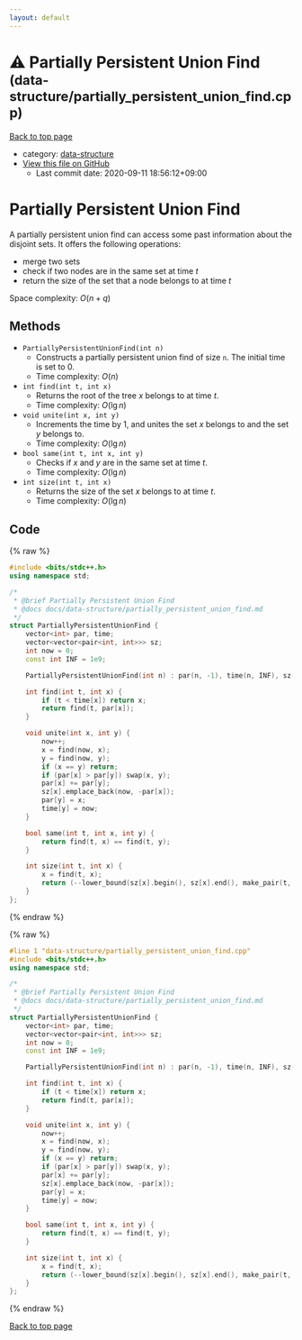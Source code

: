 ```yaml
---
layout: default
---
```


<!-- mathjax config similar to math.stackexchange -->
<script type="text/javascript" async
  src="https://cdnjs.cloudflare.com/ajax/libs/mathjax/2.7.5/MathJax.js?config=TeX-MML-AM_CHTML">
</script>
<script type="text/x-mathjax-config">
  MathJax.Hub.Config({
    TeX: { equationNumbers: { autoNumber: "AMS" }},
    tex2jax: {
      inlineMath: [ ['$','$'] ],
      processEscapes: true
    },
    "HTML-CSS": { matchFontHeight: false },
    displayAlign: "left",
    displayIndent: "2em"
  });
</script>

<script type="text/javascript" src="https://cdnjs.cloudflare.com/ajax/libs/jquery/3.4.1/jquery.min.js"></script>
<script src="https://cdn.jsdelivr.net/npm/jquery-balloon-js@1.1.2/jquery.balloon.min.js" integrity="sha256-ZEYs9VrgAeNuPvs15E39OsyOJaIkXEEt10fzxJ20+2I=" crossorigin="anonymous"></script>
<script type="text/javascript" src="../../assets/js/copy-button.js"></script>
<link rel="stylesheet" href="../../assets/css/copy-button.css" />


# :warning: Partially Persistent Union Find <small>(data-structure/partially_persistent_union_find.cpp)</small>

<a href="../../index.html">Back to top page</a>

* category: <a href="../../index.html#36397fe12f935090ad150c6ce0c258d4">data-structure</a>
* <a href="{{ site.github.repository_url }}/blob/master/data-structure/partially_persistent_union_find.cpp">View this file on GitHub</a>
    - Last commit date: 2020-09-11 18:56:12+09:00




# Partially Persistent Union Find

A partially persistent union find can access some past information about the disjoint sets. It offers the following operations:
* merge two sets
* check if two nodes are in the same set at time $t$
* return the size of the set that a node belongs to at time $t$

Space complexity: $O(n + q)$

## Methods

- `PartiallyPersistentUnionFind(int n)`
    - Constructs a partially persistent union find of size `n`. The initial time is set to 0.
    - Time complexity: $O(n)$
- `int find(int t, int x)`
    - Returns the root of the tree $x$ belongs to at time $t$.
    - Time complexity: $O(\lg n)$
- `void unite(int x, int y)`
    - Increments the time by 1, and unites the set $x$ belongs to and the set $y$ belongs to.
    - Time complexity: $O(\lg n)$
- `bool same(int t, int x, int y)`
    - Checks if $x$ and $y$ are in the same set at time $t$.
    - Time complexity: $O(\lg n)$
- `int size(int t, int x)`
    - Returns the size of the set $x$ belongs to at time $t$.
    - Time complexity: $O(\lg n)$

## Code

<a id="unbundled"></a>
{% raw %}
```cpp
#include <bits/stdc++.h>
using namespace std;

/*
 * @brief Partially Persistent Union Find
 * @docs docs/data-structure/partially_persistent_union_find.md
 */
struct PartiallyPersistentUnionFind {
    vector<int> par, time;
    vector<vector<pair<int, int>>> sz;
    int now = 0;
    const int INF = 1e9;

    PartiallyPersistentUnionFind(int n) : par(n, -1), time(n, INF), sz(n, {{0, 1}}) {}

    int find(int t, int x) {
        if (t < time[x]) return x;
        return find(t, par[x]);
    }

    void unite(int x, int y) {
        now++;
        x = find(now, x);
        y = find(now, y);
        if (x == y) return;
        if (par[x] > par[y]) swap(x, y);
        par[x] += par[y];
        sz[x].emplace_back(now, -par[x]);
        par[y] = x;
        time[y] = now;
    }

    bool same(int t, int x, int y) {
        return find(t, x) == find(t, y);
    }

    int size(int t, int x) {
        x = find(t, x);
        return (--lower_bound(sz[x].begin(), sz[x].end(), make_pair(t, INF)))->second;
    }
};
```
{% endraw %}

<a id="bundled"></a>
{% raw %}
```cpp
#line 1 "data-structure/partially_persistent_union_find.cpp"
#include <bits/stdc++.h>
using namespace std;

/*
 * @brief Partially Persistent Union Find
 * @docs docs/data-structure/partially_persistent_union_find.md
 */
struct PartiallyPersistentUnionFind {
    vector<int> par, time;
    vector<vector<pair<int, int>>> sz;
    int now = 0;
    const int INF = 1e9;

    PartiallyPersistentUnionFind(int n) : par(n, -1), time(n, INF), sz(n, {{0, 1}}) {}

    int find(int t, int x) {
        if (t < time[x]) return x;
        return find(t, par[x]);
    }

    void unite(int x, int y) {
        now++;
        x = find(now, x);
        y = find(now, y);
        if (x == y) return;
        if (par[x] > par[y]) swap(x, y);
        par[x] += par[y];
        sz[x].emplace_back(now, -par[x]);
        par[y] = x;
        time[y] = now;
    }

    bool same(int t, int x, int y) {
        return find(t, x) == find(t, y);
    }

    int size(int t, int x) {
        x = find(t, x);
        return (--lower_bound(sz[x].begin(), sz[x].end(), make_pair(t, INF)))->second;
    }
};

```
{% endraw %}

<a href="../../index.html">Back to top page</a>

